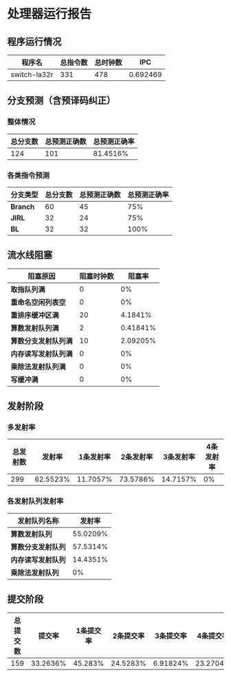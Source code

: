 # 处理器运行报告
## 程序运行情况
|程序名|总指令数|总时钟数|IPC|
|---|---|---|---|
|switch-la32r|331|478|0.692469|

## 分支预测（含预译码纠正）
### 整体情况
|总分支数|总预测正确数|总预测正确率|
|---|---|---|
|124|101|81.4516%|

### 各类指令预测
|分支类型|总分支数|总预测正确数|总预测正确率|
|---|---|---|---|
|**Branch**| 60 | 45 | 75%|
|**JIRL**| 32 | 24 | 75%|
|**BL**| 32 | 32 | 100%|

## 流水线阻塞
|阻塞原因|阻塞时钟数|阻塞率|
|---|---|---|
|**取指队列满**| 0 | 0%|
|**重命名空闲列表空**|0 | 0%|
|**重排序缓冲区满**|20 | 4.1841%|
|**算数发射队列满**|2 | 0.41841%|
|**算数分支发射队列满**|10 | 2.09205%|
|**内存读写发射队列满**|0 | 0%|
|**乘除法发射队列满**|0 | 0%|
|**写缓冲满**|0 | 0%|

## 发射阶段
### 多发射率
|总发射数|发射率|1条发射率|2条发射率|3条发射率|4条发射率|
|---|---|---|---|---|---|
|299|62.5523%|11.7057%|73.5786%|14.7157%|0%|

### 各发射队列发射率
|发射队列名称|发射率|
|---|---|
|**算数发射队列**|55.0209%|
|**算数分支发射队列**|57.5314%|
|**内存读写发射队列**|14.4351%|
|**乘除法发射队列**|0%|

## 提交阶段
|总提交数|提交率|1条提交率|2条提交率|3条提交率|4条提交率|
|---|---|---|---|---|---|
|159|33.2636%|45.283%|24.5283%|6.91824%|23.2704%|

